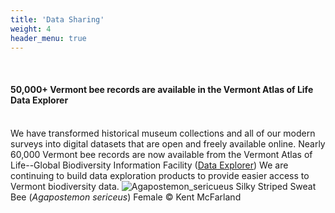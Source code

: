 ```yaml
---
title: 'Data Sharing'
weight: 4
header_menu: true
---
```

<br>
<div class="lead">
<h4> 50,000+ Vermont bee records are available in the Vermont Atlas of Life Data Explorer</h4>
</div>
<br>
We have transformed historical museum collections and all of our modern surveys into digital datasets that are open and freely available online. Nearly 60,000 Vermont bee records are now available from the Vermont Atlas of Life--Global Biodiversity Information Facility (<a href="https://val.vtecostudies.org/gbif-explorer/?taxonKey=4334&taxonKey=7901&taxonKey=7908&taxonKey=4345&taxonKey=7905&taxonKey=7911&view=MAP">Data Explorer</a>)
We are continuing to build data exploration products to provide easier access to Vermont biodiversity data.


<img alt="Agapostemon_sericueus" title="Silky Striped Sweat Bee (Agapostemon-sericeus)" src="https://stateofbees.vtatlasoflife.org/images/Silky-Striped-Sweat-Bee-Agapostemon-sericeus_KPMcFarland.jpg" style="width:75% align:center">
<label class="image-caption">Silky Striped Sweat Bee (<i>Agapostemon sericeus</i>) Female © Kent McFarland</label>
